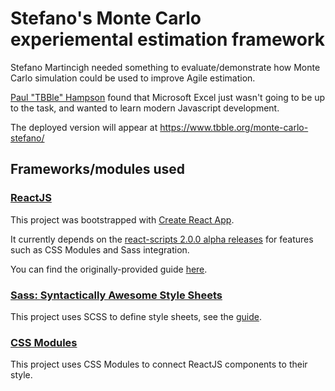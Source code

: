 # Stefano's Monte Carlo experiemental estimation framework

Stefano Martincigh needed something to evaluate/demonstrate how Monte Carlo simulation could be used to improve Agile estimation.

[Paul "TBBle" Hampson](https://www.tbble.org/) found that Microsoft Excel just wasn't going to be up to the task, and wanted to learn modern Javascript development.

The deployed version will appear at <https://www.tbble.org/monte-carlo-stefano/>

## Frameworks/modules used

### [ReactJS](https://reactjs.org)

This project was bootstrapped with [Create React App](https://github.com/facebookincubator/create-react-app).

It currently depends on the [react-scripts 2.0.0 alpha releases](https://www.npmjs.com/package/react-scripts/v/next) for features such as CSS Modules and Sass integration.

You can find the originally-provided guide [here](https://github.com/facebookincubator/create-react-app/blob/master/packages/react-scripts/template/README.md).

### [Sass: Syntactically Awesome Style Sheets](https://sass-lang.com)

This project uses SCSS to define style sheets, see the [guide](https://sass-lang.com/guide).

### [CSS Modules](https://github.com/css-modules/css-modules)

This project uses CSS Modules to connect ReactJS components to their style.
